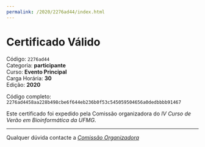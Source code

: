 ```yaml
---
permalink: /2020/2276ad44/index.html
---
```


# Certificado Válido

Código: `2276ad44`<br>
Categoria: **participante**<br>
Curso: **Evento Principal**<br>
Carga Horária: **30**<br>
Edição: **2020**<br>


Código completo: `2276ad4458aa228b498cbe6f644eb236b0f53c545059504656a0dedbbbb91467`


Este certificado foi expedido pela Comissão organizadora do *IV Curso de Verão em Bioinformática da UFMG*.

----

Qualquer dúvida contacte a [_Comissão Organizadora_](<mailto:cursobioinfoufmg@gmail.com$subject=[Certificados]>)


